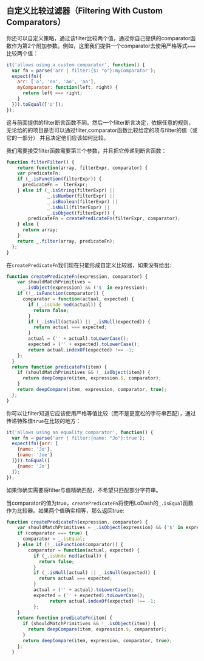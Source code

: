 ## 自定义比较过滤器（Filtering With Custom Comparators）
你还可以自定义策略，通过该filter比较两个值，通过你自己提供的comparator函数作为第2个附加参数。例如，这里我们提供一个comparator去使用严格等式`===`比较两个值：
```js
it('allows using a custom comparator', function() {
  var fn = parse('arr | filter:{$: "o"}:myComparator');
  expect(fn({
    arr: ['o', 'oo', 'ao', 'aa'],
    myComparator: function(left, right) {
      return left === right;
    }
  })).toEqual(['o']);
});
```
这与前面提供的filter断言函数不同。然后一个filter断言决定，依据任意的规则，无论给的的项目是否可以通过filter,comparator函数比较给定的项与filter的值（或它的一部分）
并且决定他们应该如何比较。

我们需要接受filter函数需要第三个参数，并且把它传递到断言函数：
```js
function filterFilter() {
    return function(array, filterExpr, comparator) {
    var predicateFn;
    if (_.isFunction(filterExpr)) {
      predicateFn =  lterExpr;
    } else if (_.isString(filterExpr) ||
               _.isNumber(filterExpr) ||
               _.isBoolean(filterExpr) ||
               _.isNull(filterExpr) ||
               _.isObject(filterExpr)) {
        predicateFn = createPredicateFn(filterExpr, comparator);
    } else {
      return array;
    }
    return _.filter(array, predicateFn);
  };
}
```
在`createPredicateFn`我们现在只能形成自定义比较器，如果没有给出:
```js
function createPredicateFn(expression, comparator) {
    var shouldMatchPrimitives =
      _.isObject(expression) && ('$' in expression);
    if (!_.isFunction(comparator)) {
      comparator = function(actual, expected) {
        if (_.isUnde ned(actual)) {
          return false;
        }
        if (_.isNull(actual) || _.isNull(expected)) {
          return actual === expected;
        }
        actual = ('' + actual).toLowerCase();
        expected = ('' + expected).toLowerCase();
        return actual.indexOf(expected) !== -1;
    };
  }
  return function predicateFn(item) {
    if (shouldMatchPrimitives && !_.isObject(item)) {
      return deepCompare(item, expression.$, comparator);
    }
    return deepCompare(item, expression, comparator, true);
  };
}
```
你可以让filter知道它应该使用严格等值比较（而不是更宽松的字符串匹配），通过传递特殊值`true`在比较的地方：
```js
it('allows using an equality comparator', function() {
  var fn = parse('arr | filter:{name: "Jo"}:true');
  expect(fn({arr: [
    {name: 'Jo'},
    {name: 'Joe'}
  ]})).toEqual([
    {name: 'Jo'}
  ]);
});
```
如果你确实需要将filter与值精确匹配，不希望只匹配部分字符串。

当comparator的值为true，`createPredicateFn`将使用LoDash的`_.isEqual`函数作为比较器。如果两个值确实相等，那么返回true:
```js
function createPredicateFn(expression, comparator) {
    var shouldMatchPrimitives = _.isObject(expression) && ('$' in expression);
    if (comparator === true) {
      comparator = _.isEqual;
    } else if (!_.isFunction(comparator)) {
        comparator = function(actual, expected) {
          if (_.isUnde ned(actual)) {
            return false;
          }
          if (_.isNull(actual) || _.isNull(expected)) {
            return actual === expected;
          }
          actual = ('' + actual).toLowerCase();
          expected = ('' + expected).toLowerCase();
                return actual.indexOf(expected) !== -1;
          };
    }
    return function predicateFn(item) {
      if (shouldMatchPrimitives && !_.isObject(item)) {
        return deepCompare(item, expression.$, comparator);
      }
      return deepCompare(item, expression, comparator, true);
    };
  }
```
